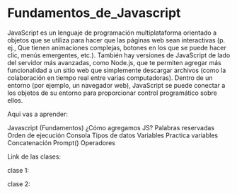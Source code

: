 # Fundamentos_de_Javascript

JavaScript es un lenguaje de programación multiplataforma orientado a objetos que se utiliza para hacer que las páginas web sean interactivas (p. ej., Que tienen animaciones complejas, botones en los que se puede hacer clic, menús emergentes, etc.). También hay versiones de JavaScript de lado del servidor más avanzadas, como Node.js, que te permiten agregar más funcionalidad a un sitio web que simplemente descargar archivos (como la colaboración en tiempo real entre varias computadoras). Dentro de un entorno (por ejemplo, un navegador web), JavaScript se puede conectar a los objetos de su entorno para proporcionar control programático sobre ellos.


Aqui vas a aprender: 

Javascript (Fundamentos)
¿Cómo agregamos JS?
Palabras reservadas
Orden de ejecución
Consola
Tipos de datos
Variables
Practica variables
Concatenación
Prompt()
Operadores

Link de las clases:

clase 1:

clase 2:
